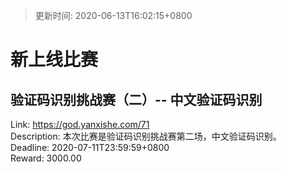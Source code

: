 > 更新时间: 2020-06-13T16:02:15+0800 

# 新上线比赛


## 验证码识别挑战赛（二）-- 中文验证码识别
Link: https://god.yanxishe.com/71  
Description: 本次比赛是验证码识别挑战赛第二场，中文验证码识别。  
Deadline: 2020-07-11T23:59:59+0800  
Reward: 3000.00  

